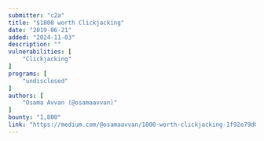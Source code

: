 ```yaml
---
submitter: "c2a"
title: "$1800 worth Clickjacking"
date: "2019-06-21"
added: "2024-11-03"
description: ""
vulnerabilities: [
    "Clickjacking"
]
programs: [
    "undisclosed"
]
authors: [
    "Osama Avvan (@osamaavvan)"
]
bounty: "1,800"
link: "https://medium.com/@osamaavvan/1800-worth-clickjacking-1f92e79d0414"
---
```





